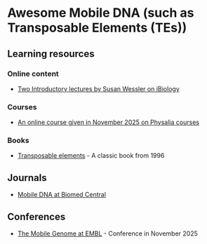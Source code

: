 # Awesome Mobile DNA (such as Transposable Elements (TEs))

## Learning resources

### Online content
- [Two Introductory lectures by Susan Wessler on iBiology](https://www.ibiology.org/genetics-and-gene-regulation/transposable-elements/)

### Courses
- [An online course given in November 2025 on Physalia courses](https://www.physalia-courses.org/courses-workshops/course24/)

### Books
- [Transposable elements](https://www.amazon.com/Transposable-Elements-Current-Microbiology-Immunology/dp/3642797970/) - A classic book from 1996

## Journals

- [Mobile DNA at Biomed Central](https://mobilednajournal.biomedcentral.com/)

## Conferences

- [The Mobile Genome at EMBL](https://www.embl.org/about/info/course-and-conference-office/events/mge25-01/) - Conference in November 2025
